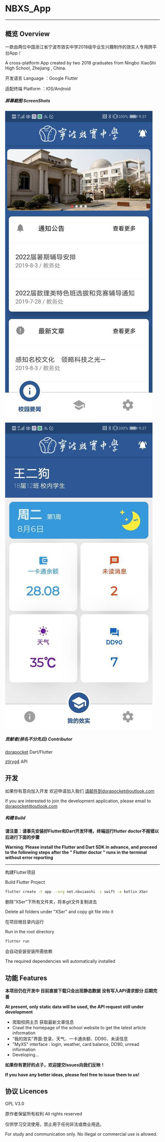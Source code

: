 # NBXS_App

------

## 概览 Overview

一款由两位中国浙江省宁波市效实中学2018级毕业生兴趣制作的效实人专用跨平台App！

A cross-platform App created by two 2018 graduates from Ningbo XiaoShi High School, Zhejiang , China.

开发语言 Language ：Google Flutter

适配终端 Platform ：IOS/Android

##### 屏幕截图 ScreenShots

![main](screenshots\main.jpg)

![myxs](screenshots\myxs.jpg)

##### 贡献者(排名不分先后) Contributor

[dorapocket](https://github.com/dorapocket)  Dart/Flutter

[ztjryg4](https://github.com/ztjryg4)  API

## 开发

如果你有意向加入开发 欢迎申请加入我们 请邮件到dorapocket@outlook.com

If you are interested to join the development application, please email to dorapocket@outlook.com

##### 构建 Build

**请注意：请事先安装好Flutter和Dart开发环境，终端运行flutter doctor不报错以后进行下面的步骤**

**Warning: Please install the Flutter and Dart SDK in advance, and proceed to the following steps after the " Flutter doctor " runs in the terminal without error reporting**

****

构建Flutter项目 

Build Flutter Project

```bash
flutter create -t app --org net.nbxiaoshi -i swift -a kotlin XSer 
```

删除“XSer”下所有文件夹，将本git文件复制进去

Delete all folders under "XSer" and copy git file into it

在项目根目录内运行

Run in the root directory

```bash
flutter run
```

会自动安装安装所需依赖

The required dependencies will automatically installed

## 功能 Features

**本项目仍在开发中 目前直接下载只会出现静态数据 没有写入API请求部分 后期完善**

**At present, only static data will be used, the API request still under development**

- 爬取校网主页 获取最新文章信息 
- Crawl the homepage of the school website to get the latest article information
- “我的效实”界面:登录、天气、一卡通余额、DD90、未读信息
- "MyXS" interface : login, weather, card balance, DD90, unread information
- Developing...

**如果你有更好的点子，欢迎提交Issues向我们反映！**

**If you have any better ideas, please feel free to issue them to us!**

## 协议 Licences

GPL V3.0

原作者保留所有权利 All rights reserved

仅供学习交流使用，禁止用于任何非法或商业用途。

For study and communication only. No illegal or commercial use is allowed.